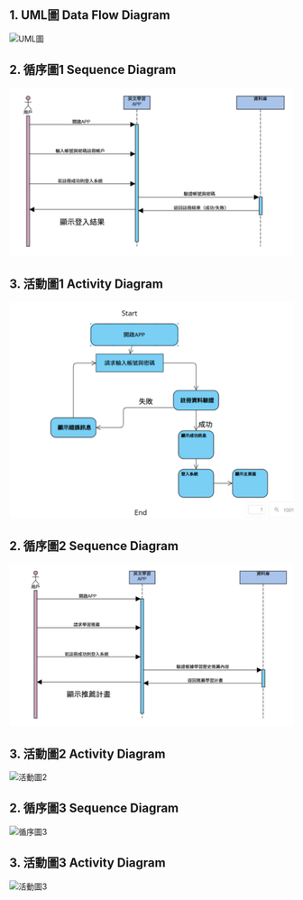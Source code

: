 ## 1. UML圖 Data Flow Diagram 
![UML圖](https://github.com/Shengjun7/home1/blob/main/images/UML%E5%9C%96.png?raw=true)

## 2. 循序圖1  Sequence Diagram
![循序圖1](https://github.com/Shengjun7/home1/blob/main/images/%E5%BE%AA%E5%BA%8F%E5%9C%961.png?raw=true)
## 3. 活動圖1 Activity Diagram
![活動圖1](https://github.com/Shengjun7/home1/blob/main/images/%E6%B4%BB%E5%8B%95%E5%9C%961.png?raw=true)
## 2. 循序圖2  Sequence Diagram
![循序圖2](https://github.com/Shengjun7/home1/blob/main/images/%E5%BE%AA%E5%BA%8F%E5%9C%962.png?raw=true)
## 3. 活動圖2 Activity Diagram
![活動圖2]()
## 2. 循序圖3  Sequence Diagram
![循序圖3]()
## 3. 活動圖3 Activity Diagram
![活動圖3]()
